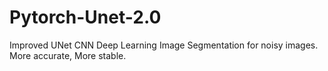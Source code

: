 # Pytorch-Unet-2.0
Improved UNet CNN Deep Learning Image Segmentation for noisy images. More accurate, More stable.
